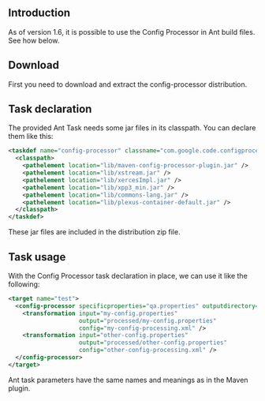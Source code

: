 ## Introduction
As of version 1.6, it is possible to use the Config Processor in Ant build files. See how below.

## Download
First you need to download and extract the config-processor distribution.

## Task declaration
The provided Ant Task needs some jar files in its classpath. You can declare them like this:

```xml
<taskdef name="config-processor" classname="com.google.code.configprocessor.ant.ConfigProcessorTask">
  <classpath>
    <pathelement location="lib/maven-config-processor-plugin.jar" />
    <pathelement location="lib/xstream.jar" />
    <pathelement location="lib/xercesImpl.jar" />
    <pathelement location="lib/xpp3_min.jar" />
    <pathelement location="lib/commons-lang.jar" />
    <pathelement location="lib/plexus-container-default.jar" />
  </classpath>
</taskdef>
```

These jar files are included in the distribution zip file.

## Task usage
With the Config Processor task declaration in place, we can use it like the following:

```xml
<target name="test">
  <config-processor specificproperties="qa.properties" outputdirectory="target">
    <transformation input="my-config.properties"
                    output="processed/my-config.properties"
                    config="my-config-processing.xml" />
    <transformation input="other-config.properties"
                    output="processed/other-config.properties"
                    config="other-config-processing.xml" />
  </config-processor>
</target>
```

Ant task parameters have the same names and meanings as in the Maven plugin.
